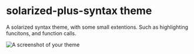 # solarized-plus-syntax theme

A solarized syntax theme, with some small extentions. Such as highlighting funcitons, and function calls.

![A screenshot of your theme](https://f.cloud.github.com/assets/69169/2289498/4c3cb0ec-a009-11e3-8dbd-077ee11741e5.gif)
